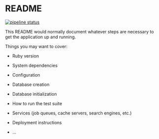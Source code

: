 # README

[![pipeline status](https://gitlab.ncs.mcgill.ca/lts/murax/badges/master/pipeline.svg)](https://gitlab.ncs.mcgill.ca/lts/murax/commits/master)


This README would normally document whatever steps are necessary to get the
application up and running.

Things you may want to cover:

* Ruby version

* System dependencies

* Configuration

* Database creation

* Database initialization

* How to run the test suite

* Services (job queues, cache servers, search engines, etc.)

* Deployment instructions

* ...
